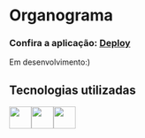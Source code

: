 # Organograma

### Confira a aplicação: [Deploy](https://lealvesrs.github.io/organograma_vuejs/)

Em desenvolvimento:)

## Tecnologias utilizadas

<img src="https://cdn.jsdelivr.net/gh/devicons/devicon@latest/icons/vuejs/vuejs-original-wordmark.svg" width="40" height="40"/><img src="https://cdn.jsdelivr.net/gh/devicons/devicon@latest/icons/vuetify/vuetify-original.svg" width="40" height="40"/><img src="https://cdn.jsdelivr.net/gh/devicons/devicon@latest/icons/javascript/javascript-original.svg" width="40" height="40"/>
